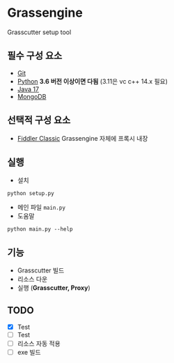 # Grassengine
Grasscutter setup tool
## 필수 구성 요소
- [Git](https://git-scm.com/downloads)
- [Python](https://www.python.org/downloads/) __3.6 버전 이상이면 다됨__ (3.11은 vc c++ 14.x 필요)
- [Java 17](https://www.oracle.com/java/technologies/javase/jdk17-archive-downloads.html)
- [MongoDB](https://www.mongodb.com/try/download/community)

## 선택적 구성 요소
- [Fiddler Classic](https://www.telerik.com/fiddler/fiddler-classic) Grassengine 자체에 프록시 내장

## 실행
- 설치
```shell
python setup.py
```
- 메인 파일
```main.py```
- 도움말
```shell
python main.py --help
```

## 기능
- Grasscutter 빌드
- 리소스 다운
- 실행 (**Grasscutter, Proxy**)

## TODO
- [X] Test
- [ ] Test
- [ ] 리소스 자동 적용
- [ ] exe 빌드
